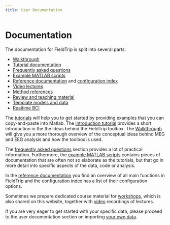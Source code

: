 ```yaml
---
title: User Documentation
---
```


# Documentation

The documentation for FieldTrip is split into several parts:

* [Walkthrough](/walkthrough)
* [Tutorial documentation](/tutorial)
* [Frequently asked questions](/faq)
* [Example MATLAB scripts](/example)
* [Reference documentation](/reference) and [configuration index](/reference/configuration_index)
* [Video lectures](/video)
* [Method references](/references_to_implemented_methods)
* [Review and teaching material](/references_to_review_papers_and_teaching_material)
* [Template models and data](/template)
* [Realtime BCI](/development/realtime)

The [tutorials](/tutorial) will help you to get started by providing examples that you can copy-and-paste into Matlab. The [introduction tutorial](/tutorial/introduction) provides a short introduction in the the ideas behind the FieldTrip toolbox. The [Walkthrough](/walkthrough) will give you a more thorough overview of the conceptual ideas behind MEG and EEG analysis and how the toolbox is used.

The [frequently asked questions](/faq) section provides a lot of practical information. Furthermore, the [example MATLAB scripts](/example) contains pieces of documentation that are often not so elaborate as the tutorials, but that go in more detail into specific aspects of the data, code or analysis.

In the [reference documentation](/reference/) you find an overview of all main functions in FieldTrip and the [configuration index](/reference/configuration_index) has a list of their configuration options.

Sometimes we prepare dedicated course material for [workshops](/workshop), which is also shared on this website, together with [video](/video) recordings of lectures.

If you are very eager to get started with your specific data, please proceed to the user documentation section on importing [your own data](/reading_data).
